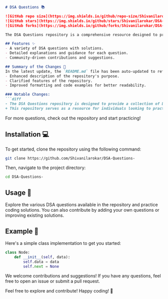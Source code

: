 ```markdown
# DSA Questions 📚

![GitHub repo size](https://img.shields.io/github/repo-size/Shivanilarokar/DSA-Questions-) 
![GitHub stars](https://img.shields.io/github/stars/Shivanilarokar/DSA-Questions-?style=social) 
![GitHub forks](https://img.shields.io/github/forks/Shivanilarokar/DSA-Questions-?style=social)

The DSA Questions repository is a comprehensive resource designed to provide a collection of Data Structures and Algorithms (DSA) questions to help you enhance your coding skills and prepare for technical interviews. 

## Features ✨
- A variety of DSA questions with solutions.
- Detailed explanations and guidance for each question.
- Community-driven contributions and suggestions.

## Summary of the Changes 📝
In the latest update, the `README.md` file has been auto-updated to reflect the following changes:
- Enhanced description of the repository's purpose.
- Clarified features of the repository.
- Improved formatting and code examples for better readability.

### Notable Changes:
```diff
- The DSA Questions repository is designed to provide a collection of Data Structures and Algorithms (DSA) questions to help you enhance your coding skills and prepare for technical interviews.
+ This repository serves as a resource for individuals looking to practice and refine their DSA knowledge. It includes a variety of questions, solutions, and guidance to aid in your learning journey. Happy coding! 🎉
```

For more questions, check out the repository and start practicing!

## Installation 💻
To get started, clone the repository using the following command:
```bash
git clone https://github.com/Shivanilarokar/DSA-Questions-
```
Then, navigate to the project directory:
```bash
cd DSA-Questions-
```

## Usage 📖
Explore the various DSA questions available in the repository and practice coding solutions. You can also contribute by adding your own questions or improving existing solutions.

## Example 🧩
Here's a simple class implementation to get you started:

```python
class Node:
    def __init__(self, data):
        self.data = data
        self.next = None
```

We welcome contributions and suggestions! If you have any questions, feel free to open an issue or submit a pull request.

Feel free to explore and contribute! Happy coding! 🚀
```